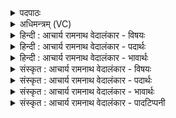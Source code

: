 <details><summary>पदपाठः</summary>

वृ꣡षा꣢꣯। सो꣣म। द्युमा꣢न्। अ꣣सि। वृ꣡षा꣢꣯। दे꣣व। वृ꣣ष꣢꣯व्रतः। वृ꣡ष꣢꣯। व्र꣣तः। वृ꣡षा꣢꣯। ध꣡र्मा꣢꣯णि। द꣣ध्रिषे। ७८१।
</details>

<details><summary>अधिमन्त्रम् (VC)</summary>

- पवमानः सोमः
- कश्यपो मारीचः
- गायत्री
- षड्जः
</details>

<details><summary>हिन्दी : आचार्य रामनाथ वेदालंकार - विषयः</summary>

प्रथम ऋचा पूर्वार्चिक में ५०४ क्रमाङ्क पर परमेश्वर के विषय में व्याख्यात हुई थी। यहाँ जगदीश्वर,आचार्य और राजा तीनों को सम्बोधन है।
</details>

<details><summary>हिन्दी : आचार्य रामनाथ वेदालंकार - पदार्थः</summary>

पदार्थान्वयभाषाः -  हे (सोम) सत्कर्मों में प्रेरणा करनेवाले जगदीश्वर, आचार्य वा राजन् ! (वृषा) सुख, विद्या एवं समृद्धि की वर्षा करनेवाले आप (द्युमान्) तेजस्वी (असि) हो। हे (देव) सूर्यादियों के प्रकाशक परमात्मन्, वेदविद्या के प्रकाशक आचार्य तथा राजनियमों के प्रकाशक राजन् ! (वृषव्रतः) धर्म, विद्या एवं समृद्धि की वर्षा करना ही जिनका व्रत है, ऐसे आप (वृषा) सचमुच बादल हो। (वृषा) ब्रह्मबल, आत्मबल अथवा देहबल से युक्त आप (धर्माणि) चरित्र के नियमों, विद्या के नियमों तथा राजनियमों को (दध्रिषे) धारण करते हो ॥१॥ इस मन्त्र में अर्थश्लेष अलङ्कार है। सोम में वृषत्व (पर्जन्यत्व) का आरोप होने से रूपक है। उस आरोप में ‘वृषव्रतः’ इस पद का अर्थ हेतु बन रहा है, अतः काव्यलिङ्ग है। ‘वृषा’ की आवृत्ति में यमक है ॥१॥
</details>

<details><summary>हिन्दी : आचार्य रामनाथ वेदालंकार - भावार्थः</summary>

भावार्थभाषाः -  जिस राष्ट्र में महान् परमेश्वर सुख आदि की,विद्वान् आचार्य विद्या की और धनी राजा धन की वर्षा करते हैं,वह राष्ट्र महिमा से बहुत शोभा पाता है ॥१॥
</details>

<details><summary>संस्कृत : आचार्य रामनाथ वेदालंकार - विषयः</summary>

तत्र प्रथमा ऋक् पूर्वार्चिके ५०४ क्रमाङ्के परमेश्वरपक्षे व्याख्याता। अत्र जगदीश्वर आचार्यो नृपतिश्च त्रयोऽपि सम्बोध्यन्ते।
</details>

<details><summary>संस्कृत : आचार्य रामनाथ वेदालंकार - पदार्थः</summary>

पदार्थान्वयभाषाः -  हे (सोम) सत्कर्मसु प्रेरक जगदीश्वर आचार्य नृपते वा ! (वृषा) सुखवर्षको विद्यावर्षकः समृद्धिवर्षकश्च त्वम् (द्युमान्) द्युतिमान् (असि) वर्तसे। हे (देव) सूर्यादीनां प्रकाशक जगदीश, वेदविद्याप्रकाशक आचार्य राजनियमप्रकाशक नृपते च ! (वृषव्रतः) वृषं धर्मस्य विद्यायाः समृद्धेश्च वर्षणमेव व्रतं यस्य तादृशः त्वम् (वृषा) सत्यं पर्जन्यः असि। (वृषा) आत्मबलेन दैहिकबलेन वा युक्तः त्वम् (धर्माणि) चरित्रनियमान्, विद्यानियमान्, राजनियमांश्च (दध्रिषे) स्थापयसि ॥१॥ अत्रार्थश्लेषालङ्कारः। ‘वृषा असि पर्जन्योऽसि’ इति सोमे वृषत्वस्य (पर्जन्यत्वस्य) आरोपाच्च रूपकम्। तस्मिन्नारोपे ‘वृषव्रतः’ इति पदार्थस्य हेतुत्वाच्च काव्यलिङ्गम्। ‘वृषा’ इत्यस्यावृत्तौ च यमकम् ॥१॥
</details>

<details><summary>संस्कृत : आचार्य रामनाथ वेदालंकार - भावार्थः</summary>

भावार्थभाषाः -  यत्र महान् परमेश्वरः सुखादिं विद्वानाचार्यो विद्यां धनिको राजा च धनं वर्षति तद् राष्ट्रं महिम्ना बहु शोभते ॥१॥
</details>

<details><summary>संस्कृत : आचार्य रामनाथ वेदालंकार - पादटिप्पनी</summary>

टिप्पणी:   १.ऋ० ९।६४।१ ‘दध्रिषे’ इत्यत्र ‘दधिषे’ इति पाठः। साम० ५०४।
</details>